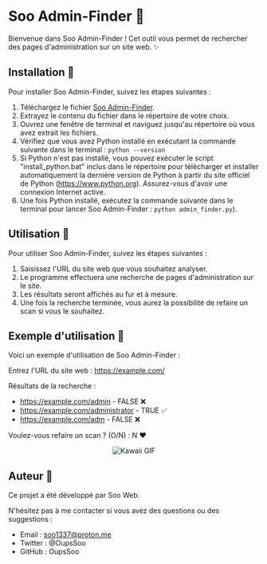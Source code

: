 
# Soo Admin-Finder 💖

Bienvenue dans Soo Admin-Finder ! Cet outil vous permet de rechercher des pages d'administration sur un site web. ✨

## Installation 🌟

Pour installer Soo Admin-Finder, suivez les étapes suivantes :

1. Téléchargez le fichier [Soo Admin-Finder](https://github.com/OupsSoo/soo-admin-finder/archive/refs/heads/main.zip).
2. Extrayez le contenu du fichier dans le répertoire de votre choix.
3. Ouvrez une fenêtre de terminal et naviguez jusqu'au répertoire où vous avez extrait les fichiers.
4. Vérifiez que vous avez Python installé en exécutant la commande suivante dans le terminal :
   `python --version`
5. Si Python n'est pas installé, vous pouvez exécuter le script "install_python.bat" inclus dans le répertoire pour télécharger et installer automatiquement la dernière version de Python à partir du site officiel de Python (https://www.python.org). Assurez-vous d'avoir une connexion Internet active.
6. Une fois Python installé, exécutez la commande suivante dans le terminal pour lancer Soo Admin-Finder :
   `python admin_finder.py`).

## Utilisation 🎇

Pour utiliser Soo Admin-Finder, suivez les étapes suivantes :

1. Saisissez l'URL du site web que vous souhaitez analyser.
2. Le programme effectuera une recherche de pages d'administration sur le site.
3. Les résultats seront affichés au fur et à mesure.
4. Une fois la recherche terminée, vous aurez la possibilité de refaire un scan si vous le souhaitez.

## Exemple d'utilisation 🌠

Voici un exemple d'utilisation de Soo Admin-Finder :

Entrez l'URL du site web : https://example.com/

Résultats de la recherche :
- https://example.com/admin - FALSE ❌
- https://example.com/administrator - TRUE ✅
- https://example.com/adm - FALSE ❌

Voulez-vous refaire un scan ? (O/N) : N ❤️

<p align="center">
  <img src="https://i.pinimg.com/originals/40/a0/38/40a038b22a402416f56e44dd3a6dffa1.gif" alt="Kawaii GIF">
</p>

## Auteur 💖

Ce projet a été développé par Soo Web.

N'hésitez pas à me contacter si vous avez des questions ou des suggestions :

- Email : soo1337@proton.me
- Twitter : @OupsSoo
- GitHub : OupsSoo

